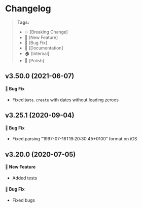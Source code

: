 Changelog
=========

> **Tags:**
> - :boom:       [Breaking Change]
> - :rocket:     [New Feature]
> - :bug:        [Bug Fix]
> - :memo:       [Documentation]
> - :house:      [Internal]
> - :nail_care:  [Polish]

## v3.50.0 (2021-06-07)

#### :bug: Bug Fix

* Fixed `Date.create` with dates without leading zeroes

## v3.25.1 (2020-09-04)

#### :bug: Bug Fix

* Fixed parsing "1997-07-16T19:20:30.45+0100" format on iOS

## v3.20.0 (2020-07-05)

#### :rocket: New Feature

* Added tests

#### :bug: Bug Fix

* Fixed bugs
